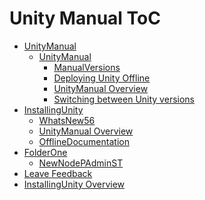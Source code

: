 Unity Manual ToC
================
 - [UnityManual]()
	 - [UnityManual]()
		 - [ManualVersions](ManualVersions.md)
		 - [Deploying Unity Offline](DeployingUnityOffline.md)
		 - [UnityManual Overview](UnityManual.md)
		 - [Switching between Unity versions](SwitchingDocumentationVersions.md)
 - [InstallingUnity]()
	 - [WhatsNew56](WhatsNew56.md)
	 - [UnityManual Overview](UnityManual_1.md)
	 - [OfflineDocumentation](OfflineDocumentation.md)
 - [FolderOne]()
	 - [NewNodePAdminST](NewNodePAdminST.md)
 - [Leave Feedback](LeaveFeedback.md)
 - [InstallingUnity Overview](InstallingUnity.md)

